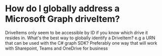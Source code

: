 
# How do I globally address a Microsoft Graph driveItem?

DriveItems only seem to be accessible by ID if you know which drive it resides in.
What's the best way to globally identify a DriveItem?
e.g a URN that can be used with the C# graph SDK?
Preferably one way that will work with Sharepoint, Teams and OneDrive for business

        